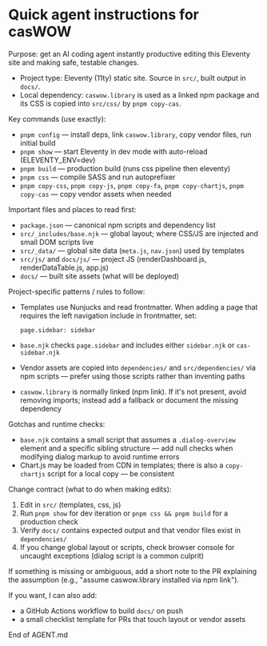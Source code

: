 <!-- AGENT.md for casWOW -->
# Quick agent instructions for casWOW

Purpose: get an AI coding agent instantly productive editing this Eleventy site and making safe, testable changes.

- Project type: Eleventy (11ty) static site. Source in `src/`, built output in `docs/`.
- Local dependency: `caswow.library` is used as a linked npm package and its CSS is copied into `src/css/` by `pnpm copy-cas`.

Key commands (use exactly):

- `pnpm config` — install deps, link `caswow.library`, copy vendor files, run initial build
- `pnpm show` — start Eleventy in dev mode with auto-reload (ELEVENTY_ENV=dev)
- `pnpm build` — production build (runs css pipeline then eleventy)
- `pnpm css` — compile SASS and run autoprefixer
- `pnpm copy-css`, `pnpm copy-js`, `pnpm copy-fa`, `pnpm copy-chartjs`, `pnpm copy-cas` — copy vendor assets when needed

Important files and places to read first:

- `package.json` — canonical npm scripts and dependency list
- `src/_includes/base.njk` — global layout; where CSS/JS are injected and small DOM scripts live
- `src/_data/` — global site data (`meta.js`, `nav.json`) used by templates
- `src/js/` and `docs/js/` — project JS (renderDashboard.js, renderDataTable.js, app.js)
- `docs/` — built site assets (what will be deployed)

Project-specific patterns / rules to follow:

- Templates use Nunjucks and read frontmatter. When adding a page that requires the left navigation include in frontmatter, set:

  ```text
  page.sidebar: sidebar
  ```

- `base.njk` checks `page.sidebar` and includes either `sidebar.njk` or `cas-sidebar.njk`
- Vendor assets are copied into `dependencies/` and `src/dependencies/` via npm scripts — prefer using those scripts rather than inventing paths
- `caswow.library` is normally linked (npm link). If it's not present, avoid removing imports; instead add a fallback or document the missing dependency

Gotchas and runtime checks:

- `base.njk` contains a small script that assumes a `.dialog-overview` element and a specific sibling structure — add null checks when modifying dialog markup to avoid runtime errors
- Chart.js may be loaded from CDN in templates; there is also a `copy-chartjs` script for a local copy — be consistent

Change contract (what to do when making edits):

1. Edit in `src/` (templates, css, js)
2. Run `pnpm show` for dev iteration or `pnpm css && pnpm build` for a production check
3. Verify `docs/` contains expected output and that vendor files exist in `dependencies/`
4. If you change global layout or scripts, check browser console for uncaught exceptions (dialog script is a common culprit)

If something is missing or ambiguous, add a short note to the PR explaining the assumption (e.g., "assume caswow.library installed via npm link").

If you want, I can also add:

- a GitHub Actions workflow to build `docs/` on push
- a small checklist template for PRs that touch layout or vendor assets

End of AGENT.md
